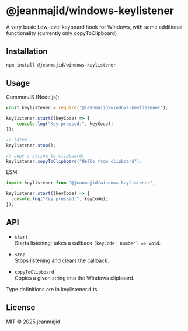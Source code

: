 # @jeanmajid/windows-keylistener

A very basic Low‑level keyboard hook for Windows, with some additional functionality (currently only copyToClipboard)

## Installation

```sh
npm install @jeanmajid/windows-keylistener
```

## Usage

CommonJS (Node.js):

```javascript
const keylistener = require("@jeanmajid/windows-keylistener");

keylistener.start((keyCode) => {
    console.log("Key pressed:", keyCode);
});

// later...
keylistener.stop();

// copy a string to clipboard:
keylistener.copyToClipboard("Hello from clipboard");
```

ESM:

```javascript
import keylistener from "@jeanmajid/windows-keylistener";

keylistener.start((keyCode) => {
  console.log("Key pressed:", keyCode);
});
```

## API

- `start`  
  Starts listening; takes a callback `(keyCode: number) => void`.

- `stop`  
  Stops listening and clears the callback.

- `copyToClipboard`  
  Copies a given string into the Windows clipboard.

Type definitions are in keylistener.d.ts.

## License

MIT © 2025 jeanmajid
